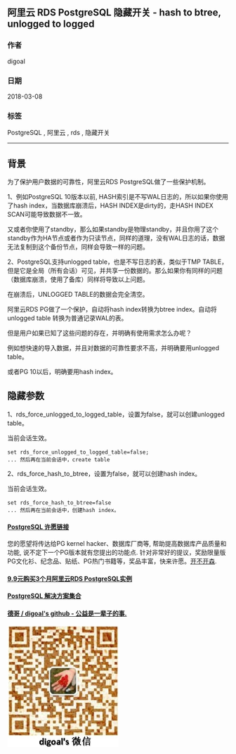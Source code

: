 ## 阿里云 RDS PostgreSQL 隐藏开关 - hash to btree, unlogged to logged  
                   
### 作者                         
digoal                      
         
### 日期                              
2018-03-08                          
                                   
### 标签                                                             
PostgreSQL , 阿里云 , rds , 隐藏开关     
                                    
----                          
          
## 背景       
为了保护用户数据的可靠性，阿里云RDS PostgreSQL做了一些保护机制。  
  
1、例如PostgreSQL 10版本以前, HASH索引是不写WAL日志的，所以如果你使用了hash index，当数据库崩溃后，HASH INDEX是dirty的，走HASH INDEX SCAN可能导致数据不一致。  
  
又或者你使用了standby，那么如果standby是物理standby，并且你用了这个standby作为HA节点或者作为只读节点，同样的道理，没有WAL日志的话，数据无法复制到这个备份节点，同样会导致一样的问题。  
  
2、PostgreSQL支持unlogged table，也是不写日志的表，类似于TMP TABLE，但是它是全局（所有会话）可见，并共享一份数据的。那么如果你有同样的问题（数据库崩溃，使用了备库）同样将导致以上问题。  
  
在崩溃后，UNLOGGED TABLE的数据会完全清空。  
  
阿里云RDS PG做了一个保护，自动将hash index转换为btree index。自动将unlogged table 转换为普通记录WAL的表。  
  
但是用户如果已知了这些问题的存在，并明确有使用需求怎么办呢？  
  
例如想快速的导入数据，并且对数据的可靠性要求不高，并明确要用unlogged table。  
  
或者PG 10以后，明确要用hash index。  
  
## 隐藏参数  
  
1、rds_force_unlogged_to_logged_table，设置为false，就可以创建unlogged table。  
  
当前会话生效。  
   
```
set rds_force_unlogged_to_logged_table=false;
... 然后再在当前会话中，create table
```
  
2、rds_force_hash_to_btree，设置为false，就可以创建hash index。  
  
当前会话生效。  
  
```
set rds_force_hash_to_btree=false
... 然后再在当前会话中，创建hash index。
```
  
  
  
  
  
  
  
  
  
  
  
  
  
  
  
  
  
  
  
  
  
  
  
  
  
  
  
  
  
  
  
  
  
  
  
  
  
  
  
  
  
  
  
  
  
  
  
  
  
  
  
  
  
  
  
  
  
  
  
  
  
  
  
  
  
  
  
  
  
  
  
  
  
  
  
#### [PostgreSQL 许愿链接](https://github.com/digoal/blog/issues/76 "269ac3d1c492e938c0191101c7238216")
您的愿望将传达给PG kernel hacker、数据库厂商等, 帮助提高数据库产品质量和功能, 说不定下一个PG版本就有您提出的功能点. 针对非常好的提议，奖励限量版PG文化衫、纪念品、贴纸、PG热门书籍等，奖品丰富，快来许愿。[开不开森](https://github.com/digoal/blog/issues/76 "269ac3d1c492e938c0191101c7238216").  
  
  
#### [9.9元购买3个月阿里云RDS PostgreSQL实例](https://www.aliyun.com/database/postgresqlactivity "57258f76c37864c6e6d23383d05714ea")
  
  
#### [PostgreSQL 解决方案集合](https://yq.aliyun.com/topic/118 "40cff096e9ed7122c512b35d8561d9c8")
  
  
#### [德哥 / digoal's github - 公益是一辈子的事.](https://github.com/digoal/blog/blob/master/README.md "22709685feb7cab07d30f30387f0a9ae")
  
  
![digoal's wechat](../pic/digoal_weixin.jpg "f7ad92eeba24523fd47a6e1a0e691b59")
  
